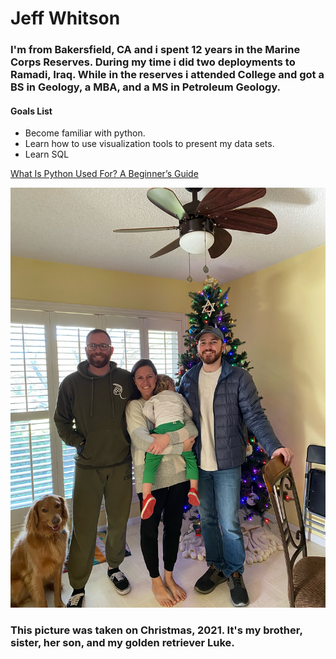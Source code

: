 # Jeff Whitson
### I'm from Bakersfield, CA and i spent 12 years in the Marine Corps Reserves. During my time i did two deployments to Ramadi, Iraq. While in the reserves i attended College and got a BS in Geology, a MBA, and a MS in Petroleum Geology.

#### Goals List
- Become familiar with python.
- Learn how to use visualization tools to present my data sets.
- Learn SQL

[What Is Python Used For? A Beginner’s Guide](https://www.coursera.org/articles/what-is-python-used-for-a-beginners-guide-to-using-python)

![Alt text](<Christmas 2021.JPG>)

### This picture was taken on Christmas, 2021. It's my brother, sister, her son, and my golden retriever Luke. 